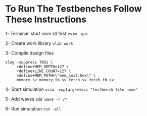 # To Run The Testbenches Follow These Instructions
1- Terminal: start vsim UI first
```vsim -gui```

2- Create work library
```vlib work```

3- Compile design files
```
vlog -suppress 7061 \
     +define+MEM_DEPTH=127 \
     +define+LINE_COUNT=127 \
     +define+MEM_PATH=\"mem_init.hex\" \
     memory.sv memory_tb.sv fetch.sv fetch_tb.sv
```

4- Start simulation
```vsim -voptargs=+acc "testbench file name"```

5- Add waves
```add wave -r /*```

6- Run simulation
```run -all```